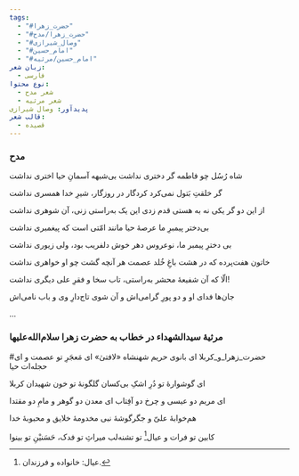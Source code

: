 ```yaml
---
tags:
  - "#حضرت_زهرا"
  - "#حضرت_زهرا/مدح"
  - "#وصال_شیرازی"
  - "#امام_حسین"
  - "#امام_حسین/مرثیه"
زبان شعر:
  - فارسی
نوع محتوا:
  - شعر مدح
  - شعر مرثیه
پدیدآور: وصال شیرازی
قالب شعر:
  - قصیده
---
```

### مدح
شاه رُسُل چو فاطمه گر دختری نداشت
بی‌شبهه آسمانِ حیا اختری نداشت

گر خلقتِ بَتول نمی‌کرد کردگار
در روزگار، شیرِ خدا همسری نداشت

از این دو گر یکی نه به هستی قدم زدی
این یک به‌راستی زنی، آن شوهری نداشت

بی‌دختر پیمبرِ ما عرصۀ حیا
مانند امّتی است که پیغمبری نداشت

بی دخترِ پیمبر ما، نوعروس دهر
خوش دلفریب بود، ولی زیوری نداشت

خاتون هفت‌پرده که در هشت باغِ خُلد
عصمت هر آنچه گشت چو او خواهری نداشت

الّا که آن شفیعۀ محشر به‌راستی،
تاب سخا و فقرِ علی دیگری نداشت!

جان‌ها فدای او و دو پورِ گرامی‌اش
و آن شوی تاج‌دارِ وی و باب نامی‌اش

...
### مرثیۀ سیدالشهداء در خطاب به حضرت زهرا سلام‌الله‌علیها
#حضرت_زهرا_و_کربلا
ای بانوی حریم شهنشاه «لافتیٰ»
ای مَعجَرِ تو عصمت و ای حجله‌ات حیا

ای گوشوارۀ تو دُرِ اشکِ بی‌کسان
گلگونۀ تو خون شهیدان کربلا

ای مریم دو عیسی و چرخ دو آفِتاب
ای معدن دو گوهر و مامِ دو مقتدا

هم‌خوابۀ علیّ و جگرگوشۀ نبی‏
مخدومۀ خلایق و محبوبۀ خدا

کابین تو فرات و عیال[^1] تو تشنه‌لب                   میراثِ تو فدک، حَسَنیْنِ تو بینوا


[^1]: عیال: خانواده و فرزندان.